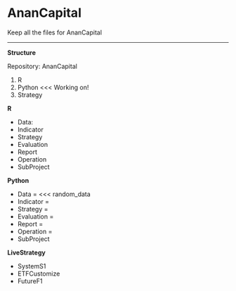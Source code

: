 # AnanCapital

Keep all the files for AnanCapital

---

**Structure**

Repository: AnanCapital
1. R
2. Python <<< Working on!
3. Strategy

**R**
- Data: 
- Indicator
- Strategy
- Evaluation
- Report
- Operation
- SubProject

**Python**
- Data = <<< random_data 
- Indicator = 
- Strategy = 
- Evaluation = 
- Report = 
- Operation = 
- SubProject

**LiveStrategy**
- SystemS1
- ETFCustomize
- FutureF1
